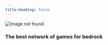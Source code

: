 ```yaml
--- 
title-heading: false
---
```

![Image not found.](https://oceanverse.github.io/logo.PNG "logo")
### The best network of games for bedrock
